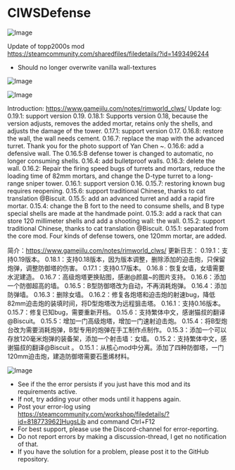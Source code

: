 # CIWSDefense

![Image](https://i.imgur.com/buuPQel.png)

Update of topp2000s mod
https://steamcommunity.com/sharedfiles/filedetails/?id=1493496244

- Should no longer overwrite vanilla wall-textures

![Image](https://i.imgur.com/pufA0kM.png)

	
![Image](https://i.imgur.com/Z4GOv8H.png)

Introduction: https://www.gamejilu.com/notes/rimworld_clws/
Update log:
0.19.1: support version 0.19.
0.18.1: Supports version 0.18, because the version adjusts, removes the added mortar, retains only the shells, and adjusts the damage of the tower.
0.17.1: support version 0.17.
0.16.8: restore the wall, the wall needs cement.
0.16.7: replace the map with the advanced turret. Thank you for the photo support of Yan Chen ~.
0.16.6: add a defensive wall.
The 0.16.5:B defense tower is changed to automatic, no longer consuming shells.
0.16.4: add bulletproof walls.
0.16.3: delete the wall.
0.16.2: Repair the firing speed bugs of turrets and mortars, reduce the loading time of 82mm mortars, and change the D-type turret to a long-range sniper tower.
0.16.1: support version 0.16.
0.15.7: restoring known bug requires reopening.
0.15.6: support traditional Chinese, thanks to cat translation @Biscuit.
0.15.5: add an advanced turret and add a rapid fire mortar.
0.15.4: change the B fort to the need to consume shells, and B type special shells are made at the handmade point.
0.15.3: add a rack that can store 120 millimeter shells and add a shooting wall: the wall.
0.15.2: support traditional Chinese, thanks to cat translation @Biscuit.
0.15.1: separated from the core mod. Four kinds of defense towers, one 120mm mortar, are added.


简介：https://www.gamejilu.com/notes/rimworld_clws/
更新日志：
0.19.1：支持0.19版本。
0.18.1：支持0.18版本，因为版本调整，删除添加的迫击炮，只保留炮弹，调整防御塔的伤害。
0.17.1：支持0.17版本。
0.16.8：恢复女墙，女墙需要水泥建造。
0.16.7：高级炮塔更换贴图，感谢@颜晨~的图片支持。
0.16.6：添加一个防御超高的墙。
0.16.5：B型防御塔改为自动，不再消耗炮弹。
0.16.4：添加防弹墙。
0.16.3：删除女墙。
0.16.2：修复各炮塔和迫击炮的射速bug，降低82mm迫击炮的装填时间，将D型炮塔改为远程狙击塔。
0.16.1：支持0.16版本。
0.15.7：修复已知bug，需要重新开档。
0.15.6：支持繁体中文，感谢猫叔的翻译@Biscuit。
0.15.5：增加一门高级炮塔，增加一门速射迫击炮。
0.15.4：将B型炮台改为需要消耗炮弹，B型专用的炮弹在手工制作点制作。
0.15.3：添加一个可以存放120毫米炮弹的装备架，添加一个射击墙：女墙。
0.15.2：支持繁体中文，感谢猫叔的翻译@Biscuit 。
0.15.1：从核心mod中分离。添加了四种防御塔，一门120mm迫击炮，建造防御塔需要石墨烯材料。

![Image](https://i.imgur.com/PwoNOj4.png)



-  See if the the error persists if you just have this mod and its requirements active.
-  If not, try adding your other mods until it happens again.
-  Post your error-log using https://steamcommunity.com/workshop/filedetails/?id=818773962]HugsLib and command Ctrl+F12
-  For best support, please use the Discord-channel for error-reporting.
-  Do not report errors by making a discussion-thread, I get no notification of that.
-  If you have the solution for a problem, please post it to the GitHub repository.



